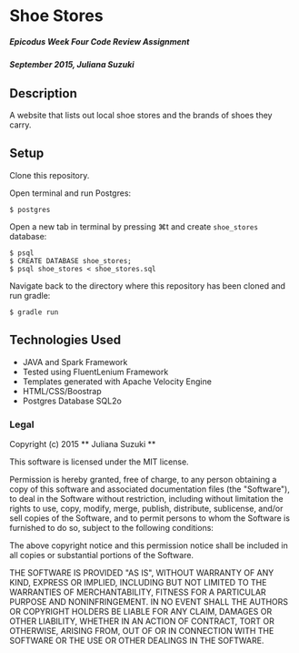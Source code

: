 # Shoe Stores

##### Epicodus Week Four Code Review Assignment

##### September 2015, Juliana Suzuki

## Description
A website that lists out local shoe stores and the brands of shoes they carry.

## Setup

Clone this repository.

Open terminal and run Postgres:
```
$ postgres
```

Open a new tab in terminal by pressing ⌘t and create `shoe_stores` database:
```
$ psql
$ CREATE DATABASE shoe_stores;
$ psql shoe_stores < shoe_stores.sql
```

Navigate back to the directory where this repository has been cloned and run gradle:
```
$ gradle run
```

## Technologies Used

* JAVA and Spark Framework
* Tested using FluentLenium Framework
* Templates generated with Apache Velocity Engine
* HTML/CSS/Boostrap
* Postgres Database SQL2o

### Legal

Copyright (c) 2015 ** Juliana Suzuki **

This software is licensed under the MIT license.

Permission is hereby granted, free of charge, to any person obtaining a copy
of this software and associated documentation files (the "Software"), to deal
in the Software without restriction, including without limitation the rights
to use, copy, modify, merge, publish, distribute, sublicense, and/or sell
copies of the Software, and to permit persons to whom the Software is
furnished to do so, subject to the following conditions:

The above copyright notice and this permission notice shall be included in
all copies or substantial portions of the Software.

THE SOFTWARE IS PROVIDED "AS IS", WITHOUT WARRANTY OF ANY KIND, EXPRESS OR
IMPLIED, INCLUDING BUT NOT LIMITED TO THE WARRANTIES OF MERCHANTABILITY,
FITNESS FOR A PARTICULAR PURPOSE AND NONINFRINGEMENT. IN NO EVENT SHALL THE
AUTHORS OR COPYRIGHT HOLDERS BE LIABLE FOR ANY CLAIM, DAMAGES OR OTHER
LIABILITY, WHETHER IN AN ACTION OF CONTRACT, TORT OR OTHERWISE, ARISING FROM,
OUT OF OR IN CONNECTION WITH THE SOFTWARE OR THE USE OR OTHER DEALINGS IN
THE SOFTWARE.
